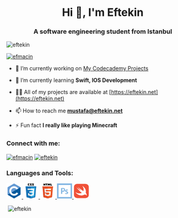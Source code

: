 <h1 align="center">Hi 👋, I'm Eftekin</h1>
<h3 align="center">A software engineering student from Istanbul</h3>

<p align="left"> <img src="https://komarev.com/ghpvc/?username=eftekin&label=Profile%20views&color=0e75b6&style=flat" alt="eftekin" /> </p>

<p align="left"> <a href="https://twitter.com/efmacin" target="blank"><img src="https://img.shields.io/twitter/follow/efmacin?logo=twitter&style=for-the-badge" alt="efmacin" /></a> </p>

- 🔭 I’m currently working on [My Codecademy Projects](https://github.com/eftekin/My-Codacademy-Projects)

- 🌱 I’m currently learning **Swift, IOS Development**

- 👨‍💻 All of my projects are available at [https://eftekin.net](https://eftekin.net)

- 📫 How to reach me **mustafa@eftekin.net**

- ⚡ Fun fact **I really like playing Minecraft**

<h3 align="left">Connect with me:</h3>
<p align="left">
<a href="https://twitter.com/efmacin" target="blank"><img align="center" src="https://raw.githubusercontent.com/rahuldkjain/github-profile-readme-generator/master/src/images/icons/Social/twitter.svg" alt="efmacin" height="30" width="40" /></a>
<a href="https://linkedin.com/in/eftekin" target="blank"><img align="center" src="https://raw.githubusercontent.com/rahuldkjain/github-profile-readme-generator/master/src/images/icons/Social/linked-in-alt.svg" alt="eftekin" height="30" width="40" /></a>
</p>

<h3 align="left">Languages and Tools:</h3>
<p align="left"> <a href="https://www.cprogramming.com/" target="_blank" rel="noreferrer"> <img src="https://raw.githubusercontent.com/devicons/devicon/master/icons/c/c-original.svg" alt="c" width="40" height="40"/> </a> <a href="https://www.w3schools.com/css/" target="_blank" rel="noreferrer"> <img src="https://raw.githubusercontent.com/devicons/devicon/master/icons/css3/css3-original-wordmark.svg" alt="css3" width="40" height="40"/> </a> <a href="https://www.w3.org/html/" target="_blank" rel="noreferrer"> <img src="https://raw.githubusercontent.com/devicons/devicon/master/icons/html5/html5-original-wordmark.svg" alt="html5" width="40" height="40"/> </a> <a href="https://www.photoshop.com/en" target="_blank" rel="noreferrer"> <img src="https://raw.githubusercontent.com/devicons/devicon/master/icons/photoshop/photoshop-line.svg" alt="photoshop" width="40" height="40"/> </a> <a href="https://developer.apple.com/swift/" target="_blank" rel="noreferrer"> <img src="https://raw.githubusercontent.com/devicons/devicon/master/icons/swift/swift-original.svg" alt="swift" width="40" height="40"/> </a> </p>

<p>&nbsp;<img align="center" src="https://github-readme-stats.vercel.app/api?username=eftekin&show_icons=true&locale=en" alt="eftekin" /></p>

